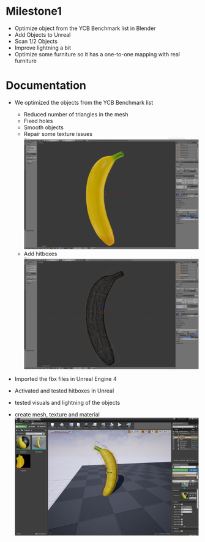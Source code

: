 # Milestone1

* Optimize object from the YCB Benchmark list in Blender
* Add Objects to Unreal
* Scan 1/2 Objects
* Improve lightning a bit
* Optimize some furniture so it has a one-to-one mapping with real furniture

# Documentation

* We optimized the objects from the YCB Benchmark list
  * Reduced number of triangles in the mesh
  * Fixed holes
  * Smooth objects
  * Repair some texture issues
  ![](Img/Banane.png "Finished object")
  * Add hitboxes
  ![](Img/Banane_hitbox.png "Object with hitbox")
  
* Imported the fbx files in Unreal Engine 4
 * Activated and tested hitboxes in Unreal
 * tested visuals and lightning of the objects
 * create mesh, texture and material
 ![](Img/banana_unreal.png "Object in Unreal")
